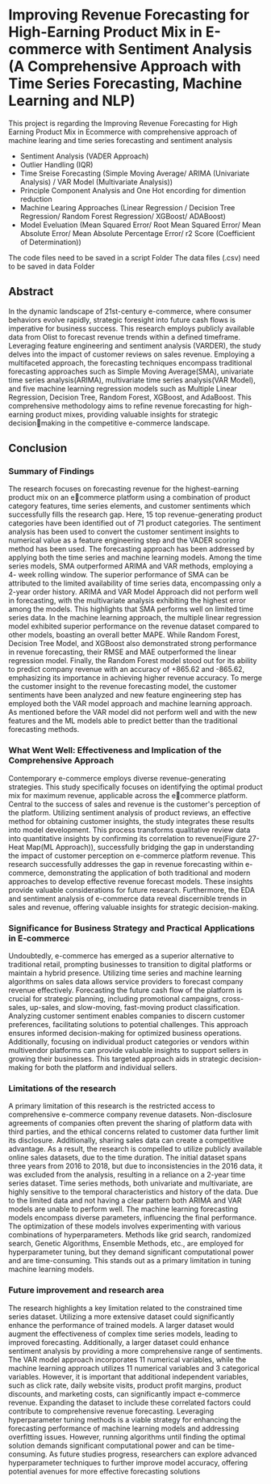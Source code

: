 <h1>Improving Revenue Forecasting for High-Earning Product Mix in E-commerce with Sentiment Analysis (A Comprehensive Approach with Time Series Forecasting, Machine Learning and NLP)</h1>
This project is regarding the Improving Revenue Forecasting for High Earning Product Mix in Ecommerce with comprehensive approach of machine learing and time series forecasting and sentiment analysis

 - Sentiment Analysis (VADER Approach)
 - Outlier Handling (IQR)
 - Time Sreise Forecasting (Simple Moving Average/ ARIMA (Univariate Analysis) / VAR Model (Multivariate Analysis))
 - Principle Component Analysis and One Hot encording for dimention reduction
 - Machine Learing Approaches (Linear Regression /  Decision Tree Regression/  Random Forest Regression/  XGBoost/  ADABoost)
 - Model Eveluation (Mean Squared Error/ Root Mean Squared Error/  Mean Absolute Error/  Mean Absolute Percentage Error/  r2 Score (Coefficient of Determination))

The code files need to be saved in a script Folder
The data files (.csv) need to be saved in data Folder

<h2>Abstract</h2>

In the dynamic landscape of 21st-century e-commerce, where consumer behaviors evolve rapidly, 
strategic foresight into future cash flows is imperative for business success. This research employs 
publicly available data from Olist to forecast revenue trends within a defined timeframe. 
Leveraging feature engineering and sentiment analysis (VARDER), the study delves into the 
impact of customer reviews on sales revenue. Employing a multifaceted approach, the forecasting 
techniques encompass traditional forecasting approaches such as Simple Moving Average(SMA), 
univariate time series analysis(ARIMA), multivariate time series analysis(VAR Model), and five
machine learning regression models such as Multiple Linear Regression, Decision Tree, Random 
Forest, XGBoost, and AdaBoost. This comprehensive methodology aims to refine revenue 
forecasting for high-earning product mixes, providing valuable insights for strategic decisionmaking in the competitive e-commerce landscape.

<h2>Conclusion</h2>

<h3>Summary of Findings</h3>

The research focuses on forecasting revenue for the highest-earning product mix on an ecommerce platform using a combination of product category features, time series elements, and 
customer sentiments which successfully fills the research gap. Here, 15 top revenue-generating 
product categories have been identified out of 71 product categories. The sentiment analysis has 
been used to convert the customer sentiment insights to numerical value as a feature engineering 
step and the VADER scoring method has been used. The forecasting approach has been addressed 
by applying both the time series and machine learning models.
Among the time series models, SMA outperformed ARIMA and VAR methods, employing a 4-
week rolling window. The superior performance of SMA can be attributed to the limited 
availability of time series data, encompassing only a 2-year order history. ARIMA and VAR Model 
Approach did not perform well in forecasting, with the multivariate analysis exhibiting the highest 
error among the models. This highlights that SMA performs well on limited time series data.
In the machine learning approach, the multiple linear regression model exhibited superior 
performance on the revenue dataset compared to other models, boasting an overall better MAPE. 
While Random Forest, Decision Tree Model, and XGBoost also demonstrated strong performance 
in revenue forecasting, their RMSE and MAE outperformed the linear regression model. Finally, 
the Random Forest model stood out for its ability to predict company revenue with an accuracy of 
+865.62 and -865.62, emphasizing its importance in achieving higher revenue accuracy.
To merge the customer insight to the revenue forecasting model, the customer sentiments have
been analyzed and new feature engineering step has employed both the VAR model approach and 
machine learning approach. As mentioned before the VAR model did not perform well and with 
the new features and the ML models able to predict better than the traditional forecasting methods.

<h3>What Went Well: Effectiveness and Implication of the Comprehensive Approach</h3>

Contemporary e-commerce employs diverse revenue-generating strategies. This study specifically 
focuses on identifying the optimal product mix for maximum revenue, applicable across the ecommerce platform. 
Central to the success of sales and revenue is the customer's perception of the 
platform. Utilizing sentiment analysis of product reviews, an effective method for obtaining 
customer insights, the study integrates these results into model development. This process 
transforms qualitative review data into quantitative insights by confirming its correlation to 
revenue(Figure 27-Heat Map(ML Approach)), successfully bridging the gap in understanding the 
impact of customer perception on e-commerce platform revenue.
This research successfully addresses the gap in revenue forecasting within e-commerce, 
demonstrating the application of both traditional and modern approaches to develop effective 
revenue forecast models. These insights provide valuable considerations for future research. 
Furthermore, the EDA and sentiment analysis of e-commerce data reveal discernible trends in sales 
and revenue, offering valuable insights for strategic decision-making.

<h3>Significance for Business Strategy and Practical Applications in E-commerce</h3>

Undoubtedly, e-commerce has emerged as a superior alternative to traditional retail, prompting 
businesses to transition to digital platforms or maintain a hybrid presence. Utilizing time series 
and machine learning algorithms on sales data allows service providers to forecast company 
revenue effectively. Forecasting the future cash flow of the platform is crucial for strategic 
planning, including promotional campaigns, cross-sales, up-sales, and slow-moving, fast-moving 
product classification. Analyzing customer sentiment enables companies to discern customer 
preferences, facilitating solutions to potential challenges. This approach ensures informed 
decision-making for optimized business operations. Additionally, focusing on individual product 
categories or vendors within multivendor platforms can provide valuable insights to support sellers 
in growing their businesses. This targeted approach aids in strategic decision-making for both the 
platform and individual sellers.

<h3>Limitations of the research</h3>

A primary limitation of this research is the restricted access to comprehensive e-commerce 
company revenue datasets. Non-disclosure agreements of companies often prevent the sharing of 
platform data with third parties, and the ethical concerns related to customer data further limit its 
disclosure. Additionally, sharing sales data can create a competitive advantage. As a result, the 
research is compelled to utilize publicly available online sales datasets, due to the time duration.
The initial dataset spans three years from 2016 to 2018, but due to inconsistencies in the 2016 data, 
it was excluded from the analysis, resulting in a reliance on a 2-year time series dataset. Time 
series methods, both univariate and multivariate, are highly sensitive to the temporal 
characteristics and history of the data. Due to the limited data and not having a clear pattern both 
ARIMA and VAR models are unable to perform well.
The machine learning forecasting models encompass diverse parameters, influencing the final 
performance. The optimization of these models involves experimenting with various combinations 
of hyperparameters. Methods like grid search, randomized search, Genetic Algorithms, Ensemble 
Methods, etc., are employed for hyperparameter tuning, but they demand significant computational 
power and are time-consuming. This stands out as a primary limitation in tuning machine learning 
models.

<h3>Future improvement and research area</h3>

The research highlights a key limitation related to the constrained time series dataset. Utilizing a 
more extensive dataset could significantly enhance the performance of trained models. A larger 
dataset would augment the effectiveness of complex time series models, leading to improved 
forecasting. Additionally, a larger dataset could enhance sentiment analysis by providing a more 
comprehensive range of sentiments.
The VAR model approach incorporates 11 numerical variables, while the machine learning 
approach utilizes 11 numerical variables and 3 categorical variables. However, it is important that 
additional independent variables, such as click rate, daily website visits, product profit margins, 
product discounts, and marketing costs, can significantly impact e-commerce revenue. Expanding
the dataset to include these correlated factors could contribute to comprehensive revenue 
forecasting.
Leveraging hyperparameter tuning methods is a viable strategy for enhancing the forecasting 
performance of machine learning models and addressing overfitting issues. However, running 
algorithms until finding the optimal solution demands significant computational power and can be 
time-consuming. As future studies progress, researchers can explore advanced hyperparameter 
techniques to further improve model accuracy, offering potential avenues for more effective 
forecasting solutions
